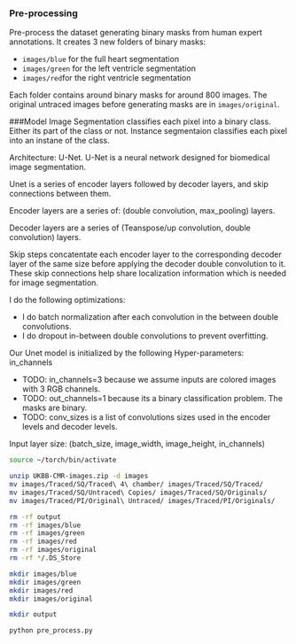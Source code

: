 ### Pre-processing
Pre-process the dataset generating binary masks from human expert annotations.
It creates 3 new folders of binary masks:
- `images/blue` for the full heart segmentation
- `images/green` for the left ventricle segmentation
- `images/red`for the right ventricle segmentation

Each folder contains around binary masks for around 800 images.
The original untraced images before generating masks are in `images/original`.


###Model
Image Segmentation classifies each pixel into a binary class. Either its part of the class or not. Instance segmentaion classifies each pixel into an instane of the class.

Architecture: U-Net. U-Net is a neural network designed for biomedical image segmentation.

Unet is a series of encoder layers followed by decoder layers, and skip connections between them.

Encoder layers are a series of: (double convolution, max_pooling) layers.

Decoder layers are a series of (Teanspose/up convolution, double convolution) layers.

Skip steps concatentate each encoder layer to the corresponding decoder layer of the same size before applying the decoder double convolution to it. These skip connections help share localization information which is needed for image segmentation.

I do the following optimizations:
* I do batch normalization after each convolution in the between double convolutions.
* I do dropout in-between double convolutions to prevent overfitting. 

Our Unet model is initialized by the following Hyper-parameters: in_channels


* TODO: in_channels=3 because we assume inputs are colored images with 3 RGB channels.
* TODO: out_channels=1 because its a binary classification problem. The masks are binary.
* TODO: conv_sizes is a list of convolutions sizes used in the encoder levels and decoder levels. 


Input layer size: (batch_size, image_width, image_height, in_channels)


```sh
source ~/torch/bin/activate

unzip UKBB-CMR-images.zip -d images
mv images/Traced/SQ/Traced\ 4\ chamber/ images/Traced/SQ/Traced/
mv images/Traced/SQ/Untraced\ Copies/ images/Traced/SQ/Originals/
mv images/Traced/PI/Original\ Untraced/ images/Traced/PI/Originals/

rm -rf output
rm -rf images/blue
rm -rf images/green
rm -rf images/red
rm -rf images/original
rm -rf */.DS_Store

mkdir images/blue
mkdir images/green
mkdir images/red
mkdir images/original

mkdir output

python pre_process.py
```